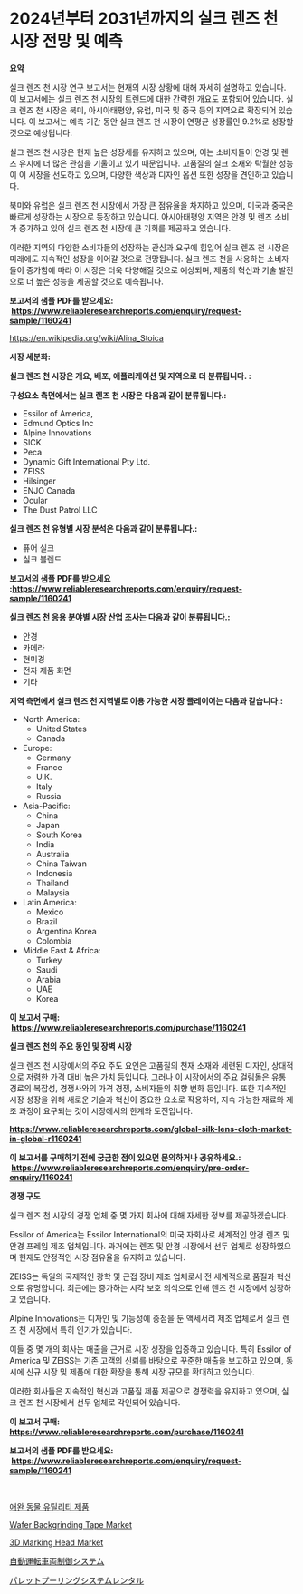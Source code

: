 <p><h1>2024년부터 2031년까지의 실크 렌즈 천 시장 전망 및 예측</h1></p><p><strong>요약</strong></p>
<p><p>실크 렌즈 천 시장 연구 보고서는 현재의 시장 상황에 대해 자세히 설명하고 있습니다. 이 보고서에는 실크 렌즈 천 시장의 트렌드에 대한 간략한 개요도 포함되어 있습니다. 실크 렌즈 천 시장은 북미, 아시아태평양, 유럽, 미국 및 중국 등의 지역으로 확장되어 있습니다. 이 보고서는 예측 기간 동안 실크 렌즈 천 시장이 연평균 성장률인 9.2%로 성장할 것으로 예상됩니다.</p><p>실크 렌즈 천 시장은 현재 높은 성장세를 유지하고 있으며, 이는 소비자들이 안경 및 렌즈 유지에 더 많은 관심을 기울이고 있기 때문입니다. 고품질의 실크 소재와 탁월한 성능이 이 시장을 선도하고 있으며, 다양한 색상과 디자인 옵션 또한 성장을 견인하고 있습니다.</p><p>북미와 유럽은 실크 렌즈 천 시장에서 가장 큰 점유율을 차지하고 있으며, 미국과 중국은 빠르게 성장하는 시장으로 등장하고 있습니다. 아시아태평양 지역은 안경 및 렌즈 소비가 증가하고 있어 실크 렌즈 천 시장에 큰 기회를 제공하고 있습니다.</p><p>이러한 지역의 다양한 소비자들의 성장하는 관심과 요구에 힘입어 실크 렌즈 천 시장은 미래에도 지속적인 성장을 이어갈 것으로 전망됩니다. 실크 렌즈 천을 사용하는 소비자들이 증가함에 따라 이 시장은 더욱 다양해질 것으로 예상되며, 제품의 혁신과 기술 발전으로 더 높은 성능을 제공할 것으로 예측됩니다.</p></p>
<p><strong>보고서의 샘플 PDF를 받으세요: &nbsp;<a href="https://www.reliableresearchreports.com/enquiry/request-sample/1160241">https://www.reliableresearchreports.com/enquiry/request-sample/1160241</a></strong></p>
<p><a href="https://en.wikipedia.org/wiki/Alina_Stoica">https://en.wikipedia.org/wiki/Alina_Stoica</a></p>
<p><strong>시장 세분화:</strong></p>
<p><strong> 실크 렌즈 천 시장은 개요, 배포, 애플리케이션 및 지역으로 더 분류됩니다. :</strong></p>
<p><strong>구성요소 측면에서는 실크 렌즈 천 시장은 다음과 같이 분류됩니다.:</strong></p>
<p><ul><li>Essilor of America,</li><li>Edmund Optics Inc</li><li>Alpine Innovations</li><li>SICK</li><li>Peca</li><li>Dynamic Gift International Pty Ltd.</li><li>ZEISS</li><li>Hilsinger</li><li>ENJO Canada</li><li>Ocular</li><li>The Dust Patrol LLC</li></ul></p>
<p><strong> 실크 렌즈 천 유형별 시장 분석은 다음과 같이 분류됩니다.:</strong></p>
<p><ul><li>퓨어 실크</li><li>실크 블렌드</li></ul></p>
<p><strong>보고서의 샘플 PDF를 받으세요 :<a href="https://www.reliableresearchreports.com/enquiry/request-sample/1160241">https://www.reliableresearchreports.com/enquiry/request-sample/1160241</a></strong></p>
<p><strong> 실크 렌즈 천 응용 분야별 시장 산업 조사는 다음과 같이 분류됩니다.:</strong></p>
<p><ul><li>안경</li><li>카메라</li><li>현미경</li><li>전자 제품 화면</li><li>기타</li></ul></p>
<p><strong>지역 측면에서 실크 렌즈 천 지역별로 이용 가능한 시장 플레이어는 다음과 같습니다.:</strong></p>
<p><ul>
    <li>
        North America:
        <ul>
            <li>United States</li>
            <li>Canada</li>
        </ul>
    </li>
    <li>
        Europe:
        <ul>
            <li>Germany</li>
            <li>France</li>
            <li>U.K.</li>
            <li>Italy</li>
            <li>Russia</li>
        </ul>
    </li>
    <li>
        Asia-Pacific:
        <ul>
            <li>China</li>
            <li>Japan</li>
            <li>South Korea</li>
            <li>India</li>
            <li>Australia</li>
            <li>China Taiwan</li>
            <li>Indonesia</li>
            <li>Thailand</li>
            <li>Malaysia</li>
        </ul>
    </li>
    <li>
        Latin America:
        <ul>
            <li>Mexico</li>
            <li>Brazil</li>
            <li>Argentina Korea</li>
            <li>Colombia</li>
        </ul>
    </li>
    <li>
        Middle East & Africa:
        <ul>
            <li>Turkey</li>
            <li>Saudi</li>
            <li>Arabia</li>
            <li>UAE</li>
            <li>Korea</li>
        </ul>
    </li>
    </ul></p>
<p><strong>이 보고서 구매: &nbsp;<a href="https://www.reliableresearchreports.com/purchase/1160241">https://www.reliableresearchreports.com/purchase/1160241</a></strong></p>
<p><strong>실크 렌즈 천의 주요 동인 및 장벽 시장</strong></p>
<p><p>실크 렌즈 천 시장에서의 주요 주도 요인은 고품질의 천재 소재와 세련된 디자인, 상대적으로 저렴한 가격 대비 높은 가치 등입니다. 그러나 이 시장에서의 주요 걸림돌은 유통 경로의 복잡성, 경쟁사와의 가격 경쟁, 소비자들의 취향 변화 등입니다. 또한 지속적인 시장 성장을 위해 새로운 기술과 혁신이 중요한 요소로 작용하며, 지속 가능한 재료와 제조 과정이 요구되는 것이 시장에서의 한계와 도전입니다.</p></p>
<p><strong><a href="https://www.reliableresearchreports.com/global-silk-lens-cloth-market-in-global-r1160241">https://www.reliableresearchreports.com/global-silk-lens-cloth-market-in-global-r1160241</a></strong></p>
<p><strong>이 보고서를 구매하기 전에 궁금한 점이 있으면 문의하거나 공유하세요.: &nbsp;<a href="https://www.reliableresearchreports.com/enquiry/pre-order-enquiry/1160241">https://www.reliableresearchreports.com/enquiry/pre-order-enquiry/1160241</a></strong></p>
<p><strong>경쟁 구도</strong></p>
<p><p>실크 렌즈 천 시장의 경쟁 업체 중 몇 가지 회사에 대해 자세한 정보를 제공하겠습니다.</p><p>Essilor of America는 Essilor International의 미국 자회사로 세계적인 안경 렌즈 및 안경 프레임 제조 업체입니다. 과거에는 렌즈 및 안경 시장에서 선두 업체로 성장하였으며 현재도 안정적인 시장 점유율을 유지하고 있습니다.</p><p>ZEISS는 독일의 국제적인 광학 및 근접 장비 제조 업체로서 전 세계적으로 품질과 혁신으로 유명합니다. 최근에는 증가하는 시각 보호 의식으로 인해 렌즈 천 시장에서 성장하고 있습니다.</p><p>Alpine Innovations는 디자인 및 기능성에 중점을 둔 액세서리 제조 업체로서 실크 렌즈 천 시장에서 특히 인기가 있습니다.</p><p>이들 중 몇 개의 회사는 매출을 근거로 시장 성장을 입증하고 있습니다. 특히 Essilor of America 및 ZEISS는 기존 고객의 신뢰를 바탕으로 꾸준한 매출을 보고하고 있으며, 동시에 신규 시장 및 제품에 대한 확장을 통해 시장 규모를 확대하고 있습니다.</p><p>이러한 회사들은 지속적인 혁신과 고품질 제품 제공으로 경쟁력을 유지하고 있으며, 실크 렌즈 천 시장에서 선두 업체로 각인되어 있습니다.</p></p>
<p><strong>이 보고서 구매: &nbsp; <a href="https://www.reliableresearchreports.com/purchase/1160241">https://www.reliableresearchreports.com/purchase/1160241</a></strong></p>
<p><strong>보고서의 샘플 PDF를 받으세요: &nbsp;<a href="https://www.reliableresearchreports.com/enquiry/request-sample/1160241">https://www.reliableresearchreports.com/enquiry/request-sample/1160241</a></strong><strong></strong></p>
<p>&nbsp;</p>
<p><p><a href="https://medium.com/@cierrahayes645/%EA%B8%80%EB%A1%9C%EB%B2%8C-%EC%95%A0%EC%99%84%EB%8F%99%EB%AC%BC-%EC%9A%A9%ED%92%88-%EC%8B%9C%EC%9E%A5-%EA%B7%9C%EB%AA%A8-%EB%B0%8F-%EC%A0%90%EC%9C%A0%EC%9C%A8-%EB%B6%84%EC%84%9D-%EC%A0%9C%ED%92%88-%EC%9C%A0%ED%98%95%EB%B3%84-%EC%A0%81%EC%9A%A9-%EB%B6%84%EC%95%BC%EB%B3%84-%EC%A7%80%EC%97%AD%EB%B3%84-%EC%98%88%EC%B8%A1-2024-2031-49299574e442">애완 동물 유틸리티 제품</a></p><p><a href="https://github.com/LiamKanenood/Market-Research-Report-List-1/blob/main/wafer-backgrinding-tape-market.md">Wafer Backgrinding Tape Market</a></p><p><a href="https://issuu.com/reportprime-2/docs/3d-marking-head-market-size-2030.pptx">3D Marking Head Market</a></p><p><a href="https://medium.com/@hugofirst21/%E8%87%AA%E5%8B%95%E8%BB%8A%E5%88%B6%E5%BE%A1%E3%82%B7%E3%82%B9%E3%83%86%E3%83%A0%E3%81%AE%E5%B8%82%E5%A0%B4%E3%83%AC%E3%83%9D%E3%83%BC%E3%83%88%E3%81%AF-%E3%81%93%E3%81%AE%E5%B8%82%E5%A0%B4%E3%81%AE%E6%9C%80%E6%96%B0%E3%81%AE%E3%83%88%E3%83%AC%E3%83%B3%E3%83%89%E3%82%84%E6%88%90%E9%95%B7%E6%A9%9F%E4%BC%9A%E3%82%92%E6%98%8E%E3%82%89%E3%81%8B%E3%81%AB%E3%81%97%E3%81%A6%E3%81%84%E3%81%BE%E3%81%99-bac6b20fc18e">自動運転車両制御システム</a></p><p><a href="https://medium.com/@hugofirst21/%E3%83%91%E3%83%AC%E3%83%83%E3%83%88%E3%83%97%E3%83%BC%E3%83%AA%E3%83%B3%E3%82%B0%E3%82%B7%E3%82%B9%E3%83%86%E3%83%A0%E3%81%AE%E3%83%AC%E3%83%B3%E3%82%BF%E3%83%AB%E5%B8%82%E5%A0%B4%E3%81%AB%E9%96%A2%E3%81%99%E3%82%8B%E6%83%85%E5%A0%B1-%E5%B8%82%E5%A0%B4%E5%8B%95%E5%90%91-%E6%88%90%E9%95%B7-2024%E5%B9%B4%E3%81%8B%E3%82%892031%E5%B9%B4%E3%81%BE%E3%81%A7%E3%81%AE%E4%BA%88%E6%B8%AC-c621ede5ac0d">パレットプーリングシステムレンタル</a></p></p>